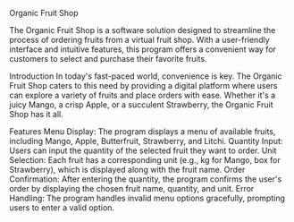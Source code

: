Organic Fruit Shop

The Organic Fruit Shop is a software solution designed to streamline the process of ordering fruits from a virtual fruit shop. With a user-friendly interface and intuitive features, this program offers a convenient way for customers to select and purchase their favorite fruits.

Introduction
In today's fast-paced world, convenience is key. The Organic Fruit Shop caters to this need by providing a digital platform where users can explore a variety of fruits and place orders with ease. Whether it's a juicy Mango, a crisp Apple, or a succulent Strawberry, the Organic Fruit Shop has it all.

Features
Menu Display: The program displays a menu of available fruits, including Mango, Apple, Butterfruit, Strawberry, and Litchi.
Quantity Input: Users can input the quantity of the selected fruit they want to order.
Unit Selection: Each fruit has a corresponding unit (e.g., kg for Mango, box for Strawberry), which is displayed along with the fruit name.
Order Confirmation: After entering the quantity, the program confirms the user's order by displaying the chosen fruit name, quantity, and unit.
Error Handling: The program handles invalid menu options gracefully, prompting users to enter a valid option.
